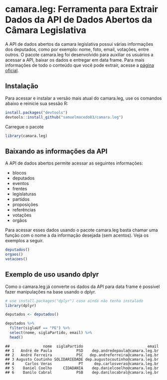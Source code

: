 camara.leg: Ferramenta para Extrair Dados da API de Dados Abertos da
Câmara Legislativa
================

A API de dados abertos da camara legislativa possui várias informações
dos deputados, como por exemplo: nome, foto, email, votações, entre
outros. O pacote camara.leg foi desenvolvido para auxiliar os usuários a
acessar a API, baixar os dados e entregar em data frame. Para mais
informações de todo o conteúdo que você pode extrair, acesse a [página
oficial](https://dadosabertos.camara.leg.br/).

## Instalação

Para acessar e instalar a versão mais atual do camara.leg, use os
comandos abaixo e reinicie sua sessão R:

``` r
install.packages("devtools")
devtools::install_github("samuelmacedo83/camara.leg")
```

Carregue o pacote

``` r
library(camara.leg)
```

## Baixando as informações da API

A API de dados abertos permite acessar as seguintes informações:

  - blocos
  - deputados
  - eventos
  - frentes
  - legislaturas
  - partidos
  - proposições
  - referências
  - votações
  - orgãos

Para acessar esses dados usando o pacote camara.leg basta chamar uma
função com o nome a da informação desejada (sem acentos). Veja os
exemplos a seguir.

``` r
deputados()
orgaos()
votacoes()
```

## Exemplo de uso usando dplyr

Como o camara.leg já converte os dados da API para data frame é possível
fazer manipulações na base usando o dplyr.

``` r
# use install.packages("dplyr") caso ainda não tenha instalado
library(dplyr)

deputados <- deputados()

deputados %>% 
  filter(siglaUf == "PE") %>% 
  select(nome, siglaPartido, email) %>% 
  head()
```

    ##               nome  siglaPartido                             email
    ## 1   André de Paula           PSD    dep.andredepaula@camara.leg.br
    ## 2   André Ferreira           PSC   dep.andreferreira@camara.leg.br
    ## 3 Augusto Coutinho SOLIDARIEDADE dep.augustocoutinho@camara.leg.br
    ## 4     Carlos Veras            PT     dep.carlosveras@camara.leg.br
    ## 5    Daniel Coelho     CIDADANIA    dep.danielcoelho@camara.leg.br
    ## 6    Danilo Cabral           PSB    dep.danilocabral@camara.leg.br
